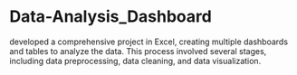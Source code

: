 # Data-Analysis_Dashboard
 developed a comprehensive project in Excel, creating multiple dashboards and tables to analyze the data. This process involved several stages, including data preprocessing, data cleaning, and data visualization.

